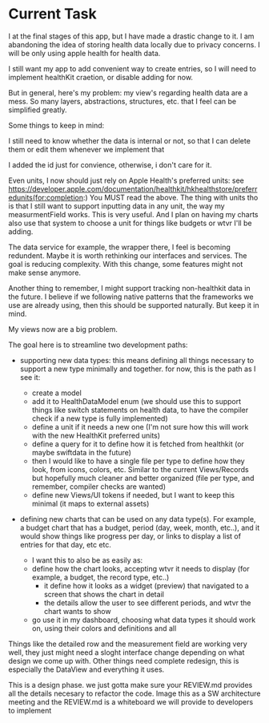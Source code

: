 # Current Task

I at the final stages of this app, but I have made a drastic change to it. I am abandoning the idea of storing health data locally due to privacy concerns. I will be only using apple health for health data.

I still want my app to add convenient way to create entries, so I will need to implement healthKit craetion, or disable adding for now.

But in general, here's my problem: my view's regarding health data are a mess. So many layers, abstractions, structures, etc. that I feel can be simplified greatly.

Some things to keep in mind:

I still need to know whether the data is internal or not, so that I can delete them or edit them whenever we implement that

I added the id just for convience, otherwise, i don't care for it.

Even units, I now should just rely on Apple Health's preferred units: see https://developer.apple.com/documentation/healthkit/hkhealthstore/preferredunits(for:completion:)
You MUST read the above.
The thing with units tho is that I still want to support inputting data in any unit, the way my measurmentField works. This is very useful. And I plan on having my charts also use that system to choose a unit for things like budgets or wtvr I'll be adding.

The data service for example, the wrapper there, I feel is becoming redundent. Maybe it is worth rethinking our interfaces and services.
The goal is reducing complexity. With this change, some features might not make sense anymore.

Another thing to remember, I might support tracking non-healthkit data in the future. I believe if we following native patterns that the frameworks we use are already using, then this should be supported naturally. But keep it in mind.

My views now are a big problem.

The goal here is to streamline two development paths:

- supporting new data types: this means defining all things necessary to support a new type minimally and together. for now, this is the path as I see it:
    - create a model
    - add it to HealthDataModel enum (we should use this to support things like switch statements on health data, to have the compiler check if a new type is fully implemented)
    - define a unit if it needs a new one (I'm not sure how this will work with the new HealthKit preferred units)
    - define a query for it to define how it is fetched from healthkit (or maybe swiftdata in the future)
    - then I would like to have a single file per type to define how they look, from icons, colors, etc. Similar to the current Views/Records but hopefully much cleaner and better organized (file per type, and remember, compiler checks are wanted)
    - define new Views/UI tokens if needed, but I want to keep this minimal (it maps to external assets)

- defining new charts that can be used on any data type(s). For example, a budget chart that has a budget, period (day, week, month, etc..), and it would show things like progress per day, or links to display a list of entries for that day, etc etc.
    - I want this to also be as easily as:
    - define how the chart looks, accepting wtvr it needs to display (for example, a budget, the record type, etc..)
        - it define how it looks as a widget (preview) that navigated to a screen that shows the chart in detail
        - the details allow the user to see different periods, and wtvr the chart wants to show
    - go use it in my dashboard, choosing what data types it should work on, using their colors and definitions and all


Things like the detailed row and the measurement field are working very well, they just might need a sloght interface change depending on what design we come up with.
Other things need complete redesign, this is especially the DataView and everything it uses.

This is a design phase. we just gotta make sure your REVIEW.md provides all the details necesary to refactor the code. Image this as a SW architecture meeting and the REVIEW.md is a whiteboard we will provide to developers to implement
